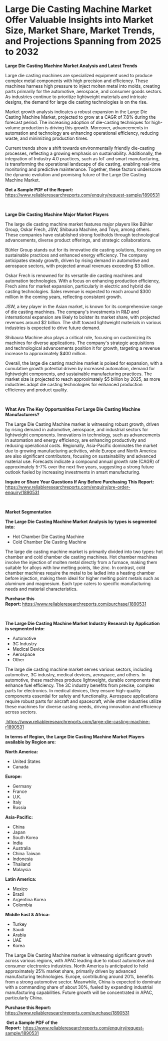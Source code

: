 <p><h1>Large Die Casting Machine Market Offer Valuable Insights into Market Size, Market Share, Market Trends, and Projections Spanning from 2025 to 2032</h1></p><p><strong>Large Die Casting Machine Market Analysis and Latest Trends</strong></p>
<p><p>Large die casting machines are specialized equipment used to produce complex metal components with high precision and efficiency. These machines harness high pressure to inject molten metal into molds, creating parts primarily for the automotive, aerospace, and consumer goods sectors. As industries continue to prioritize lightweight materials and intricate designs, the demand for large die casting technologies is on the rise.</p><p>Market growth analysis indicates a robust expansion in the Large Die Casting Machine Market, projected to grow at a CAGR of 7.8% during the forecast period. The increasing adoption of die-casting techniques for high-volume production is driving this growth. Moreover, advancements in automation and technology are enhancing operational efficiency, reducing waste, and minimizing production times.</p><p>Current trends show a shift towards environmentally friendly die-casting processes, reflecting a growing emphasis on sustainability. Additionally, the integration of Industry 4.0 practices, such as IoT and smart manufacturing, is transforming the operational landscape of die casting, enabling real-time monitoring and predictive maintenance. Together, these factors underscore the dynamic evolution and promising future of the Large Die Casting Machine Market.</p></p>
<p><strong>Get a Sample PDF of the Report:&nbsp;</strong> <a href="https://www.reliableresearchreports.com/enquiry/request-sample/1890531?utm_campaign=3003&utm_medium=2&utm_source=Github&utm_content=ia&utm_term=12042025&utm_id=large-die-casting-machine">https://www.reliableresearchreports.com/enquiry/request-sample/1890531</a></p>
<p>&nbsp;</p>
<p><strong>Large Die Casting Machine Major Market Players</strong></p>
<p><p>The large die casting machine market features major players like Bühler Group, Oskar Frech, JSW, Shibaura Machine, and Toyo, among others. These companies have established strong footholds through technological advancements, diverse product offerings, and strategic collaborations.</p><p>Bühler Group stands out for its innovative die casting solutions, focusing on sustainable practices and enhanced energy efficiency. The company anticipates steady growth, driven by rising demand in automotive and aerospace sectors, with projected annual revenues exceeding $3 billion.</p><p>Oskar Frech is renowned for its versatile die casting machines and automation technologies. With a focus on enhancing production efficiency, Frech aims for market expansion, particularly in electric and hybrid die casting technologies. Sales revenue is expected to reach around $300 million in the coming years, reflecting consistent growth.</p><p>JSW, a key player in the Asian market, is known for its comprehensive range of die casting machines. The company's investments in R&D and international expansion are likely to bolster its market share, with projected revenues around $2 billion. The shift toward lightweight materials in various industries is expected to drive future demand.</p><p>Shibaura Machine also plays a critical role, focusing on customizing its machines for diverse applications. The company's strategic acquisitions and technological advancements position it for growth, targeting a revenue increase to approximately $400 million.</p><p>Overall, the large die casting machine market is poised for expansion, with a cumulative growth potential driven by increased automation, demand for lightweight components, and sustainable manufacturing practices. The market size is projected to reach approximately $5 billion by 2025, as more industries adopt die casting technologies for enhanced production efficiency and product quality.</p></p>
<p>&nbsp;</p>
<p><strong>What Are The Key Opportunities For Large Die Casting Machine Manufacturers?</strong></p>
<p><p>The Large Die Casting Machine market is witnessing robust growth, driven by rising demand in automotive, aerospace, and industrial sectors for lightweight components. Innovations in technology, such as advancements in automation and energy efficiency, are enhancing productivity and reducing operational costs. Regionally, Asia-Pacific dominates the market due to growing manufacturing activities, while Europe and North America are also significant contributors, focusing on sustainability and advanced material use. Forecasts indicate a compound annual growth rate (CAGR) of approximately 5-7% over the next five years, suggesting a strong future outlook fueled by increasing investments in smart manufacturing.</p></p>
<p><strong>Inquire or Share Your Questions If Any Before Purchasing This Report:</strong> <a href="https://www.reliableresearchreports.com/enquiry/pre-order-enquiry/1890531?utm_campaign=3003&utm_medium=2&utm_source=Github&utm_content=ia&utm_term=12042025&utm_id=large-die-casting-machine">https://www.reliableresearchreports.com/enquiry/pre-order-enquiry/1890531</a></p>
<p>&nbsp;</p>
<p><strong>Market Segmentation</strong></p>
<p><strong>The Large Die Casting Machine Market Analysis by types is segmented into:</strong></p>
<p><ul><li>Hot Chamber Die Casting Machine</li><li>Cold Chamber Die Casting Machine</li></ul></p>
<p><p>The large die casting machine market is primarily divided into two types: hot chamber and cold chamber die casting machines. Hot chamber machines involve the injection of molten metal directly from a furnace, making them suitable for alloys with low melting points, like zinc. In contrast, cold chamber machines require the metal to be ladled into a heating chamber before injection, making them ideal for higher melting point metals such as aluminum and magnesium. Each type caters to specific manufacturing needs and material characteristics.</p></p>
<p><strong>Purchase this Report:&nbsp;</strong><a href="https://www.reliableresearchreports.com/purchase/1890531?utm_campaign=3003&utm_medium=2&utm_source=Github&utm_content=ia&utm_term=12042025&utm_id=large-die-casting-machine">https://www.reliableresearchreports.com/purchase/1890531</a></p>
<p>&nbsp;</p>
<p><strong>The Large Die Casting Machine Market Industry Research by Application is segmented into:</strong></p>
<p><ul><li>Automotive</li><li>3C Industry</li><li>Medical Device</li><li>Aerospace</li><li>Other</li></ul></p>
<p><p>The large die casting machine market serves various sectors, including automotive, 3C industry, medical devices, aerospace, and others. In automotive, these machines produce lightweight, durable components that enhance fuel efficiency. The 3C industry benefits from precise, complex parts for electronics. In medical devices, they ensure high-quality components essential for safety and functionality. Aerospace applications require robust parts for aircraft and spacecraft, while other industries utilize these machines for diverse casting needs, driving innovation and efficiency across sectors.</p></p>
<p><a href="https://www.reliableresearchreports.com/large-die-casting-machine-r1890531?utm_campaign=3003&utm_medium=2&utm_source=Github&utm_content=ia&utm_term=12042025&utm_id=large-die-casting-machine">&nbsp;https://www.reliableresearchreports.com/large-die-casting-machine-r1890531</a></p>
<p><strong>In terms of Region, the Large Die Casting Machine Market Players available by Region are:</strong></p>
<p>
    <p> <strong> North America: </strong>
        <ul>
            <li>United States</li>
            <li>Canada</li>
        </ul>
        </p> 
    <p> <strong> Europe: </strong>
        <ul>
            <li>Germany</li>
            <li>France</li>
            <li>U.K.</li>
            <li>Italy</li>
            <li>Russia</li>
        </ul>
        </p> 
    <p> <strong> Asia-Pacific: </strong>
        <ul>
            <li>China</li>
            <li>Japan</li>
            <li>South Korea</li>
            <li>India</li>
            <li>Australia</li>
            <li>China Taiwan</li>
            <li>Indonesia</li>
            <li>Thailand</li>
            <li>Malaysia</li>
        </ul>
        </p> 
    <p> <strong> Latin America: </strong>
        <ul>
            <li>Mexico</li>
            <li>Brazil</li>
            <li>Argentina Korea</li>
            <li>Colombia</li>
        </ul>
        </p> 
    <p> <strong> Middle East & Africa: </strong>
        <ul>
            <li>Turkey</li>
            <li>Saudi</li>
            <li>Arabia</li>
            <li>UAE</li>
            <li>Korea</li>
        </ul>
    </p>
    </p>
<p><p>The Large Die Casting Machine market is witnessing significant growth across various regions, with APAC leading due to robust automotive and consumer electronics industries. North America is anticipated to hold approximately 25% market share, primarily driven by advanced manufacturing technologies. Europe, contributing around 20%, benefits from a strong automotive sector. Meanwhile, China is expected to dominate with a commanding share of about 30%, fueled by expanding industrial manufacturing capabilities. Future growth will be concentrated in APAC, particularly China.</p></p>
<p><strong>Purchase this Report: </strong><a href="https://www.reliableresearchreports.com/purchase/1890531?utm_campaign=3003&utm_medium=2&utm_source=Github&utm_content=ia&utm_term=12042025&utm_id=large-die-casting-machine">https://www.reliableresearchreports.com/purchase/1890531</a></p>
<p>&nbsp;<strong>Get a Sample PDF of the Report:&nbsp;&nbsp;</strong><a href="https://www.reliableresearchreports.com/enquiry/request-sample/1890531?utm_campaign=3003&utm_medium=2&utm_source=Github&utm_content=ia&utm_term=12042025&utm_id=large-die-casting-machine">https://www.reliableresearchreports.com/enquiry/request-sample/1890531</a></p>
<p><strong></strong></p>
<p><p></p><p></p><p></p></p>